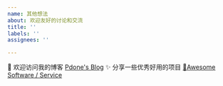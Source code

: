 ```yaml
---
name: 其他想法
about: 欢迎友好的讨论和交流
title: ''
labels: ''
assignees: ''

---
```


🎉 欢迎访问我的博客 [Pdone's Blog](https://awaw.cc)
✨ 分享一些优秀好用的项目 [🌈Awesome Software / Service](https://awaw.cc/post/awesome/)
